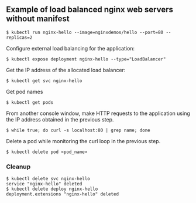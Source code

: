 ## Example of load balanced nginx web servers without manifest

```
$ kubectl run nginx-hello --image=nginxdemos/hello --port=80 --replicas=2
```

Configure external load balancing for the application:

```
$ kubectl expose deployment nginx-hello --type="LoadBalancer"
```

Get the IP address of the allocated load balancer:

```
$ kubectl get svc nginx-hello
```

Get pod names

```
$ kubectl get pods
```

From another console window, make HTTP requests to the application using the IP address obtained in the previous step.

```
$ while true; do curl -s localhost:80 | grep name; done
```

Delete a pod while monitoring the curl loop in the previous step.

```
$ kubectl delete pod <pod_name>
```

### Cleanup

```
$ kubectl delete svc nginx-hello
service "nginx-hello" deleted
$ kubectl delete deploy nginx-hello
deployment.extensions "nginx-hello" deleted
```
